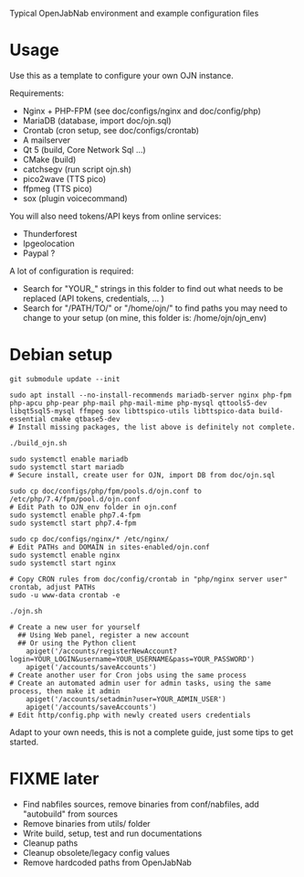 Typical OpenJabNab environment and example configuration files

# Usage

Use this as a template to configure your own OJN instance.

Requirements:
  - Nginx  + PHP-FPM (see doc/configs/nginx and doc/config/php)
  - MariaDB (database, import doc/ojn.sql)
  - Crontab (cron setup, see doc/configs/crontab)
  - A mailserver
  - Qt 5 (build, Core Network Sql ...)
  - CMake (build)
  - catchsegv (run script ojn.sh)
  - pico2wave (TTS pico)
  - ffpmeg (TTS pico)
  - sox (plugin voicecommand)

You will also need tokens/API keys from online services:
  - Thunderforest
  - Ipgeolocation
  - Paypal ?

A lot of configuration is required:
  - Search for "YOUR_" strings in this folder to find out what needs to be replaced (API tokens, credentials, ... )
  - Search for "/PATH/TO/" or "/home/ojn/" to find paths you may need to change to your setup (on mine, this folder is: /home/ojn/ojn_env)

# Debian setup

    git submodule update --init

    sudo apt install --no-install-recommends mariadb-server nginx php-fpm php-apcu php-pear php-mail php-mail-mime php-mysql qttools5-dev libqt5sql5-mysql ffmpeg sox libttspico-utils libttspico-data build-essential cmake qtbase5-dev
    # Install missing packages, the list above is definitely not complete.

    ./build_ojn.sh

    sudo systemctl enable mariadb
    sudo systemctl start mariadb
    # Secure install, create user for OJN, import DB from doc/ojn.sql

    sudo cp doc/configs/php/fpm/pools.d/ojn.conf to /etc/php/7.4/fpm/pool.d/ojn.conf
    # Edit Path to OJN_env folder in ojn.conf
    sudo systemctl enable php7.4-fpm
    sudo systemctl start php7.4-fpm

    sudo cp doc/configs/nginx/* /etc/nginx/
    # Edit PATHs and DOMAIN in sites-enabled/ojn.conf
    sudo systemctl enable nginx
    sudo systemctl start nginx

    # Copy CRON rules from doc/config/crontab in "php/nginx server user" crontab, adjust PATHs
    sudo -u www-data crontab -e

    ./ojn.sh

    # Create a new user for yourself
      ## Using Web panel, register a new account
      ## Or using the Python client
        apiget('/accounts/registerNewAccount?login=YOUR_LOGIN&username=YOUR_USERNAME&pass=YOUR_PASSWORD')
        apiget('/accounts/saveAccounts')
    # Create another user for Cron jobs using the same process 
    # Create an automated admin user for admin tasks, using the same process, then make it admin
        apiget('/accounts/setadmin?user=YOUR_ADMIN_USER')
        apiget('/accounts/saveAccounts')
    # Edit http/config.php with newly created users credentials 

Adapt to your own needs, this is not a complete guide, just some tips to get started.

# FIXME later

  - Find nabfiles sources, remove binaries from conf/nabfiles, add "autobuild" from sources
  - Remove binaries from utils/ folder
  - Write build, setup, test and run documentations
  - Cleanup paths
  - Cleanup obsolete/legacy config values
  - Remove hardcoded paths from OpenJabNab

